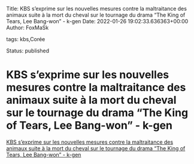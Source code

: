 Title: KBS s’exprime sur les nouvelles mesures contre la maltraitance des animaux suite à la mort du cheval sur le tournage du drama “The King of Tears, Lee Bang-won” - k-gen
Date: 2022-01-26 19:02:33.636363+00:00
Author: FoxMaSk 

tags: kbs,Corée

Status: published





# KBS s’exprime sur les nouvelles mesures contre la maltraitance des animaux suite à la mort du cheval sur le tournage du drama “The King of Tears, Lee Bang-won” - k-gen

[KBS s’exprime sur les nouvelles mesures contre la maltraitance des animaux suite à la mort du cheval sur le tournage du drama “The King of Tears, Lee Bang-won” - k-gen](https://k-gen.fr/kbs-sexprime-sur-les-nouvelles-mesures-contre-la-maltraitance-des-animaux-suite-a-la-mort-du-cheval-sur-le-tournage-du-drama-the-king-of-tears-lee-bang-won/)

